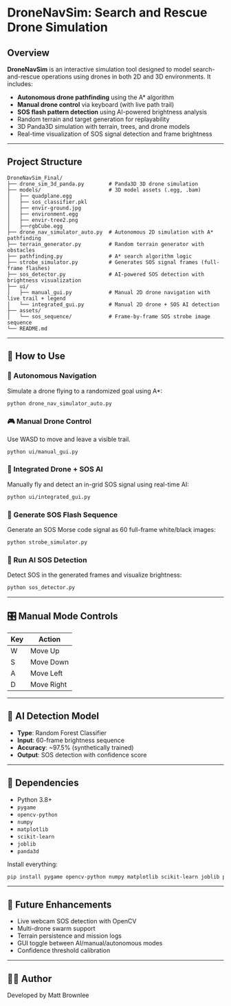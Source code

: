 
# DroneNavSim: Search and Rescue Drone Simulation

## Overview
**DroneNavSim** is an interactive simulation tool designed to model search-and-rescue operations using drones in both 2D and 3D environments. 
It includes:
- **Autonomous drone pathfinding** using the A* algorithm
- **Manual drone control** via keyboard (with live path trail)
- **SOS flash pattern detection** using AI-powered brightness analysis
- Random terrain and target generation for replayability
- 3D Panda3D simulation with terrain, trees, and drone models
- Real-time visualization of SOS signal detection and frame brightness

---

## Project Structure
```
DroneNavSim_Final/
├── drone_sim_3d_panda.py        # Panda3D 3D drone simulation
├── models/                      # 3D model assets (.egg, .bam)
│   ├── quadplane.egg
│   ├── sos_classifier.pkl
│   ├── envir-ground.jpg
│   ├── environment.egg
│   ├── envir-tree2.png
│   ├──rgbCube.egg
├── drone_nav_simulator_auto.py  # Autonomous 2D simulation with A* pathfinding
├── terrain_generator.py         # Random terrain generator with obstacles
├── pathfinding.py               # A* search algorithm logic
├── strobe_simulator.py          # Generates SOS signal frames (full-frame flashes)
├── sos_detector.py              # AI-powered SOS detection with brightness visualization
├── ui/
│   ├── manual_gui.py            # Manual 2D drone navigation with live trail + legend
│   └── integrated_gui.py        # Manual 2D drone + SOS AI detection
├── assets/
│   └── sos_sequence/            # Frame-by-frame SOS strobe image sequence
└── README.md
```

---

## 🚀 How to Use

### 🧠 Autonomous Navigation
Simulate a drone flying to a randomized goal using A*:
```bash
python drone_nav_simulator_auto.py
```

### 🎮 Manual Drone Control
Use WASD to move and leave a visible trail.
```bash
python ui/manual_gui.py
```

### 🎯 Integrated Drone + SOS AI
Manually fly and detect an in-grid SOS signal using real-time AI:
```bash
python ui/integrated_gui.py
```

### 🔦 Generate SOS Flash Sequence
Generate an SOS Morse code signal as 60 full-frame white/black images:
```bash
python strobe_simulator.py
```

### 🧠 Run AI SOS Detection
Detect SOS in the generated frames and visualize brightness:
```bash
python sos_detector.py
```

---

## 🎛️ Manual Mode Controls

| Key | Action                |
|-----|-----------------------|
| W   | Move Up               |
| S   | Move Down             |
| A   | Move Left             |
| D   | Move Right            |


---

## 🧠 AI Detection Model

- **Type**: Random Forest Classifier
- **Input**: 60-frame brightness sequence
- **Accuracy**: ~97.5% (synthetically trained)
- **Output**: SOS detection with confidence score

---

## 🔧 Dependencies

- Python 3.8+
- `pygame`
- `opencv-python`
- `numpy`
- `matplotlib`
- `scikit-learn`
- `joblib`
- `panda3d`

Install everything:
```bash
pip install pygame opencv-python numpy matplotlib scikit-learn joblib panda3d

```

---

## 🧩 Future Enhancements

- Live webcam SOS detection with OpenCV
- Multi-drone swarm support
- Terrain persistence and mission logs
- GUI toggle between AI/manual/autonomous modes
- Confidence threshold calibration


---

## 👨‍💻 Author
Developed by Matt Brownlee 
